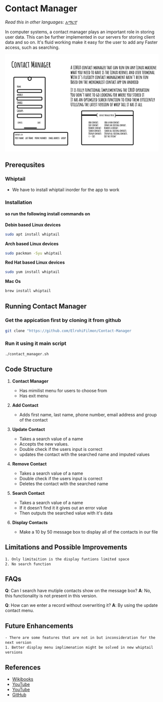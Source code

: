 # Contact Manager

_Read this in other languages:_
[_አማርኛ_](README.am-AM.md)

In computer systems, a contact manager plays an important role in storing user data.
This can be further implemented in our servers for storing client data and so on.
It's fluid working make it easy for the user to add any Faster
access, such as searching.

![Contact Manager](./contact_manager.png)

## Prerequsites

### Whiptail
- We have to install whiptail inorder for the app to work 
### Installation
#### so run the following install commands on
**Debin based Linux devices**

```bash
sudo apt install whiptail
```
**Arch based Linux devices**

```bash
sudo packman -Syu whiptail
```
**Red Hat based Linux devices**

```bash
sudo yum install whiptail
```

**Mac Os**

```bash
brew install whiptail
```

## Running Contact Manager
### Get the appication first by cloning it from github
```bash
git clone "https://github.com/ElrohiFilmon/Contact-Manager
```

### Run it using it main script
```bash
./contact_manager.sh
```


## Code Structure

1. **Contact Manager**
    - Has mimilist menu for users to choose from 
    - Has exit menu

2. **Add Contact**
    - Adds first name, last name, phone number, email address and group of the contact

3. **Update Contact**
    - Takes a search value of a name
    - Accepts the new values.  
    - Double check if the users input is correct
    - updates the contact with the searched name and imputed values 
4. **Remove Contact**
    - Takes a search value of a name  
    - Double check if the users input is correct
    - Deletes the contact with the searched name 
5. **Search Contact**
    - Takes a search value of a name
    - If it doesn't find it it gives out an error value
    - Then outputs the searched value with it's data

6. **Display Contacts**
    - Make a 10 by 50 message box to display all of the contacts in our file



## Limitations and Possible Improvements
    1. Only limitaition is the display funtions limited space
    2. No search function

## FAQs
**Q**: Can I search have mutiple contacts show on the message box?
**A**: No, this functionality is not present in this version.

**Q**: How can we enter a record without overwriting it?
**A**: By using the update contact menu.

## Future Enhancements
    - There are some features that are not in but inconsideration for the next version
    1. Better display menu implimenation might be solved in new whiptail versions


## References

- [Wikibooks](https://en.wikibooks.org/wiki/Bash_Shell_Scripting/Whiptail)
- [YouTube](https://www.youtube.com/watch?v=gtbX8J0jNkQ)
- [YouTube](https://www.youtube.com/watch?v=KsiPYMKSHU8)
- [GitHub](https://docs.github.com/en/get-started/writing-on-github)